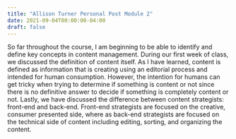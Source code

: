 ```yaml
---
title: "Allison Turner Personal Post Module 2"
date: 2021-09-04T00:00:00-04:00
draft: false
---
```


So far throughout the course, I am beginning to be able to identify and define key concepts in content management. During our first week of class, we discussed the definition of content itself. As I have learned, content is defined as information that is creating using an editorial process and intended for human consumption. However, the intention for humans can get tricky when trying to determine if something is content or not since there is no definitive answer to decide if something is completely content or not. Lastly, we have discussed the difference between content strategists: front-end and back-end. Front-end strategists are focused on the creative, consumer presented side, where as back-end strategists are focused on the technical side of content including editing, sorting, and organizing the content. 
